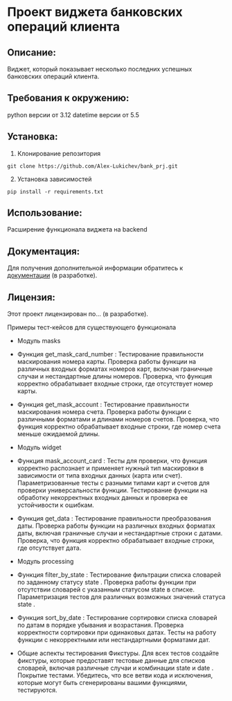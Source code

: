 # Проект виджета банковских операций клиента

## Описание:
Виджет, который показывает несколько последних успешных банковских операций клиента. 


## Требования к окружению:
python версии от 3.12
datetime версии от 5.5


## Установка:
1. Клонирование репозитория
```
git clone https://github.com/Alex-Lukichev/bank_prj.git
```
2. Установка зависимостей
```
pip install -r requirements.txt
```

## Использование:
Расширение функционала виджета на backend

## Документация:
Для получения дополнительной информации обратитесь к [документации](README.md) (в разработке).

## Лицензия:
Этот проект лицензирован по... (в разработке).



Примеры тест-кейсов для существующего функционала
- Модуль masks
- Функция 
get_mask_card_number
:
Тестирование правильности маскирования номера карты.
Проверка работы функции на различных входных форматах номеров карт, включая граничные случаи и нестандартные длины номеров.
Проверка, что функция корректно обрабатывает входные строки, где отсутствует номер карты.
- Функция 
get_mask_account
:
Тестирование правильности маскирования номера счета.
Проверка работы функции с различными форматами и длинами номеров счетов.
Проверка, что функция корректно обрабатывает входные строки, где номер счета меньше ожидаемой длины.
- Модуль widget
- Функция 
mask_account_card
:
Тесты для проверки, что функция корректно распознает и применяет нужный тип маскировки в зависимости от типа входных данных (карта или счет).
Параметризованные тесты с разными типами карт и счетов для проверки универсальности функции.
Тестирование функции на обработку некорректных входных данных и проверка ее устойчивости к ошибкам.
- Функция 
get_data
:
Тестирование правильности преобразования даты.
Проверка работы функции на различных входных форматах даты, включая граничные случаи и нестандартные строки с датами.
Проверка, что функция корректно обрабатывает входные строки, где отсутствует дата.
- Модуль processing
- Функция 
filter_by_state
:
Тестирование фильтрации списка словарей по заданному статусу 
state
.
Проверка работы функции при отсутствии словарей с указанным статусом 
state
 в списке.
Параметризация тестов для различных возможных значений статуса
state
.
- Функция 
sort_by_date
:
Тестирование сортировки списка словарей по датам в порядке убывания и возрастания.
Проверка корректности сортировки при одинаковых датах.
Тесты на работу функции с некорректными или нестандартными форматами дат.

- Общие аспекты тестирования
Фикстуры. Для всех тестов создайте фикстуры, которые предоставят тестовые данные для списков словарей, включая различные случаи и комбинации 
state
 и 
date
.
Покрытие тестами. Убедитесь, что все ветви кода и исключения, которые могут быть сгенерированы вашими функциями, тестируются.